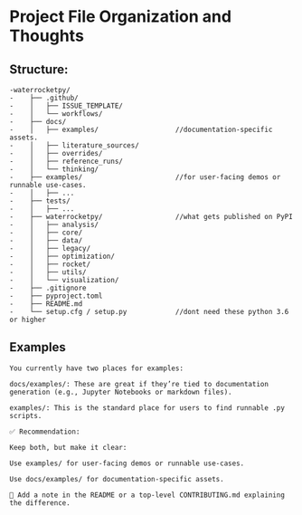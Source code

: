 
# Project File Organization and Thoughts
## Structure:
    -waterrocketpy/
    -    ├── .github/
    -    │   ├── ISSUE_TEMPLATE/
    -    │   └── workflows/
    -    ├── docs/
    -    │   ├── examples/                   //documentation-specific assets.
    -    │   ├── literature_sources/
    -    │   ├── overrides/
    -    │   ├── reference_runs/
    -    │   └── thinking/
    -    ├── examples/                       //for user-facing demos or runnable use-cases.
    -    │   ├── ...
    -    ├── tests/
    -    │   ├── ...
    -    ├── waterrocketpy/                  //what gets published on PyPI
    -    │   ├── analysis/
    -    │   ├── core/
    -    │   ├── data/
    -    │   ├── legacy/
    -    │   ├── optimization/
    -    │   ├── rocket/
    -    │   ├── utils/
    -    │   └── visualization/
    -    ├── .gitignore
    -    ├── pyproject.toml
    -    ├── README.md
    -    └── setup.cfg / setup.py            //dont need these python 3.6 or higher 

## Examples
    You currently have two places for examples:

    docs/examples/: These are great if they’re tied to documentation generation (e.g., Jupyter Notebooks or markdown files).

    examples/: This is the standard place for users to find runnable .py scripts.

    ✅ Recommendation:

    Keep both, but make it clear:

    Use examples/ for user-facing demos or runnable use-cases.

    Use docs/examples/ for documentation-specific assets.

    📝 Add a note in the README or a top-level CONTRIBUTING.md explaining the difference.
